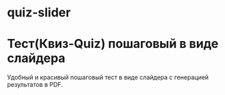 # quiz-slider

<h1>Тест(Квиз-Quiz) пошаговый в виде слайдера</h1>
<p>Удобный и красивый пошаговый тест в виде слайдера с генерацией результатов в PDF.</p>
